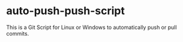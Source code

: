 # auto-push-push-script
This is a Git Script for Linux or Windows to automatically push or pull commits.
